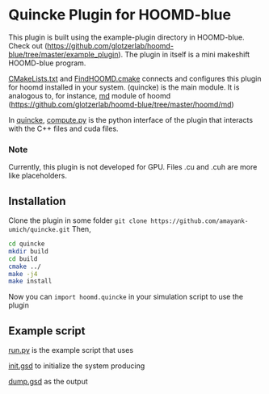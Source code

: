 # Quincke Plugin for HOOMD-blue

This plugin is built using the example-plugin directory in HOOMD-blue. Check out (https://github.com/glotzerlab/hoomd-blue/tree/master/example_plugin). The plugin in itself is a mini makeshift HOOMD-blue program.

[CMakeLists.txt](CMakeLists.txt) and [FindHOOMD.cmake](FindHOOMD.cmake) connects and configures this plugin for hoomd installed in your system.
(quincke) is the main module. It is analogous to, for instance, [md](md) module of hoomd (https://github.com/glotzerlab/hoomd-blue/tree/master/hoomd/md)

In [quincke](quincke), [compute.py](compute.py) is the python interface of the plugin that interacts with the C++ files and cuda files. 

### Note
Currently, this plugin is not developed for GPU. Files .cu and .cuh are more like placeholders.

## Installation
Clone the plugin in some folder
`git clone https://github.com/amayank-umich/quincke.git` Then,
```bash
cd quincke
mkdir build
cd build
cmake ../
make -j4
make install
```
Now you can `import hoomd.quincke` in your simulation script to use the plugin

## Example script
[run.py](run.py) is the example script that uses

[init.gsd](init.gsd) to initialize the system producing

[dump.gsd](dump.gsd) as the output